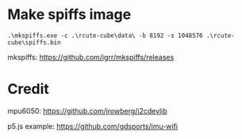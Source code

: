 # Make spiffs image

`.\mkspiffs.exe -c .\rcute-cube\data\ -b 8192 -s 1048576 .\rcute-cube\spiffs.bin`

mkspiffs:
https://github.com/igrr/mkspiffs/releases

# Credit

mpu6050:
https://github.com/jrowberg/i2cdevlib

p5.js example:
https://github.com/gdsports/imu-wifi